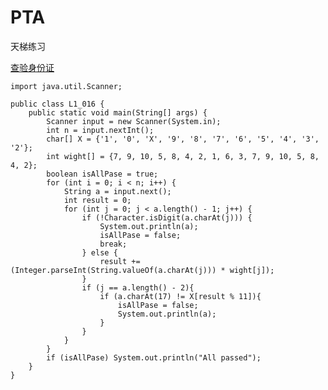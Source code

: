# PTA
天梯练习

[查验身份证](https://pintia.cn/problem-sets/994805046380707840/problems/994805122985476096)

    import java.util.Scanner;

    public class L1_016 {
        public static void main(String[] args) {
            Scanner input = new Scanner(System.in);
            int n = input.nextInt();
            char[] X = {'1', '0', 'X', '9', '8', '7', '6', '5', '4', '3', '2'};
            int wight[] = {7, 9, 10, 5, 8, 4, 2, 1, 6, 3, 7, 9, 10, 5, 8, 4, 2};
            boolean isAllPase = true;
            for (int i = 0; i < n; i++) {
                String a = input.next();
                int result = 0;
                for (int j = 0; j < a.length() - 1; j++) {
                    if (!Character.isDigit(a.charAt(j))) {
                        System.out.println(a);
                        isAllPase = false;
                        break;
                    } else {
                        result += (Integer.parseInt(String.valueOf(a.charAt(j))) * wight[j]);
                    }
                    if (j == a.length() - 2){
                        if (a.charAt(17) != X[result % 11]){
                            isAllPase = false;
                            System.out.println(a);
                        }
                    }
                }
            }
            if (isAllPase) System.out.println("All passed");
        }
    }
